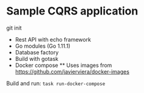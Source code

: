 # Sample CQRS application
git init
* Rest API with echo framework
* Go modules (Go 1.11.1)
* Database factory
* Build with gotask
* Docker compose
** Uses images from https://github.com/javierviera/docker-images

Build and run:
`task run-docker-compose`
